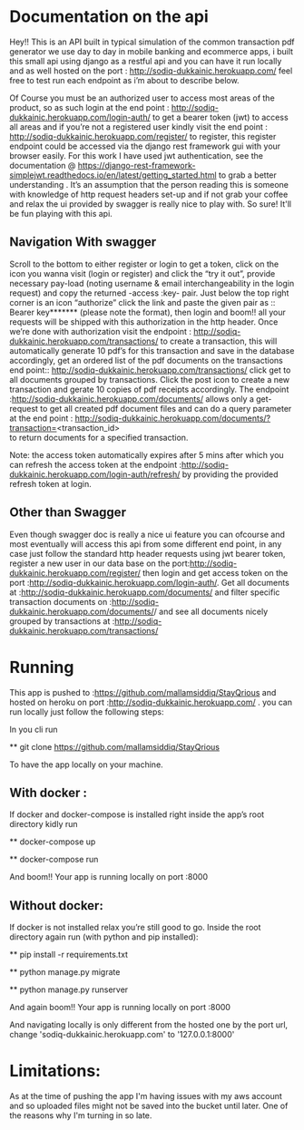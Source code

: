 # Documentation on the api 

Hey!! This is an API built in typical simulation of the common transaction pdf generator we use day to day in mobile banking and ecommerce apps, i built this small api using django as a restful api and you can have it run locally and as well hosted on the port : http://sodiq-dukkainic.herokuapp.com/  feel free to test run each endpoint as i’m about to describe below. 

Of Course you must be an authorized user to access most areas of the product, so as such login at the end point : http://sodiq-dukkainic.herokuapp.com/login-auth/  to get a bearer token (jwt)  to access all areas and if you’re not a registered user kindly visit the end point : http://sodiq-dukkainic.herokuapp.com/register/ to register, this register endpoint could be accessed via the django rest framework gui with your browser easily. For this work I have used jwt authentication, see the documentation @ https://django-rest-framework-simplejwt.readthedocs.io/en/latest/getting_started.html to grab a better understanding . It’s an assumption that the person reading this is someone with knowledge of http request headers set-up and if not grab your coffee and relax the ui provided by swagger is really nice to play with. So sure! It'll be fun playing with this api.

## Navigation With swagger

Scroll to the bottom to either register or login to get a token, click on the icon you wanna visit (login or register) and click the “try it out”, provide necessary pay-load (noting username & email interchangeability in the login request) and copy the returned -access :key-  pair. Just below the top right corner is an icon “authorize” click the link and paste the given pair as :: Bearer key*******   (please note the format), then login and boom!! all your requests will be shipped with this authorization in the http header. Once we’re done with authorization visit the endpoint : http://sodiq-dukkainic.herokuapp.com/transactions/ to create a transaction, this will automatically generate 10 pdf’s for this transaction and save in the database accordingly, get an ordered list of the pdf documents on the transactions end point:: http://sodiq-dukkainic.herokuapp.com/transactions/ click  get to all documents grouped by transactions. Click the post icon to create a new transaction and gerate 10 copies of pdf receipts accordingly. The endpoint :http://sodiq-dukkainic.herokuapp.com/documents/ allows only a get-request to get all created pdf document files and can do a query parameter at the end point : http://sodiq-dukkainic.herokuapp.com/documents/?transaction=<transaction_id>  
  to return documents for a specified transaction. 

Note: the access token automatically expires after 5 mins after which you can refresh the access token at the endpoint :http://sodiq-dukkainic.herokuapp.com/login-auth/refresh/
by providing the provided refresh token at login.

## Other than Swagger

Even though swagger doc is really a nice ui feature you can ofcourse and most eventually will access this api from some different end point, in any case just follow the standard http header requests using jwt bearer token, register a new user in our data base on the port:http://sodiq-dukkainic.herokuapp.com/register/ then login and get access token on the port :http://sodiq-dukkainic.herokuapp.com/login-auth/. Get all documents at :http://sodiq-dukkainic.herokuapp.com/documents/ and filter specific transaction documents on :http://sodiq-dukkainic.herokuapp.com/documents/<transaction-id>/ and see all documents nicely grouped by transactions at :http://sodiq-dukkainic.herokuapp.com/transactions/

# Running 

This app is pushed to :https://github.com/mallamsiddiq/StayQrious and hosted on heroku on port :http://sodiq-dukkainic.herokuapp.com/  . you can run locally just follow the following steps:

In you cli run 

** git clone https://github.com/mallamsiddiq/StayQrious



To have the app locally on your machine.


## With docker :

If docker and docker-compose is installed right inside the app’s root directory kidly run

** docker-compose up

** docker-compose run

And boom!! Your app is running locally on port :8000


## Without docker:

If docker is not installed relax you’re still good to go. Inside the root directory again run (with python and pip installed):

**  pip install -r requirements.txt

**  python manage.py migrate

**  python manage.py runserver

And again boom!! Your app is running locally on port :8000

And navigating locally is only different from the hosted one by the port url, change 'sodiq-dukkainic.herokuapp.com' to '127.0.0.1:8000'


# Limitations:

As at the time of pushing the app I'm having issues with my aws account and so uploaded files might not be saved into the bucket until later. One of the reasons why I'm turning in so late.


